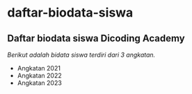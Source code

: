 # daftar-biodata-siswa

Daftar biodata siswa Dicoding Academy
--
*Berikut adalah bidata siswa terdiri dari 3 angkatan.*
- Angkatan 2021
- Angkatan 2022
- Angkatan 2023
